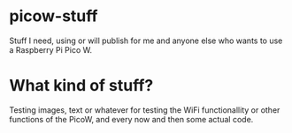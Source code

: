 # picow-stuff
Stuff I need, using or will publish for me and anyone else who wants to use a Raspberry Pi Pico W.

# What kind of stuff?
Testing images, text or whatever for testing the WiFi functionallity or other functions of the PicoW,
and every now and then some actual code.
